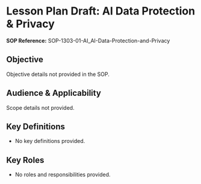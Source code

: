 # Lesson Plan Draft: AI Data Protection & Privacy

**SOP Reference:** SOP-1303-01-AI_AI-Data-Protection-and-Privacy

## Objective

Objective details not provided in the SOP.

## Audience & Applicability

Scope details not provided.

## Key Definitions

- No key definitions provided.

## Key Roles

- No roles and responsibilities provided.
